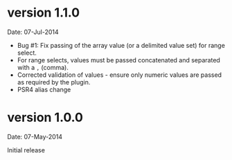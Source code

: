 version 1.1.0
=============
Date: 07-Jul-2014

- Bug #1: Fix passing of the array value (or a delimited value set) for range select.
- For range selects, values must be passed concatenated and separated with a `,` (comma).
- Corrected validation of values - ensure only numeric values are passed as required by the plugin.
- PSR4 alias change

version 1.0.0
=============
Date: 07-May-2014

Initial release